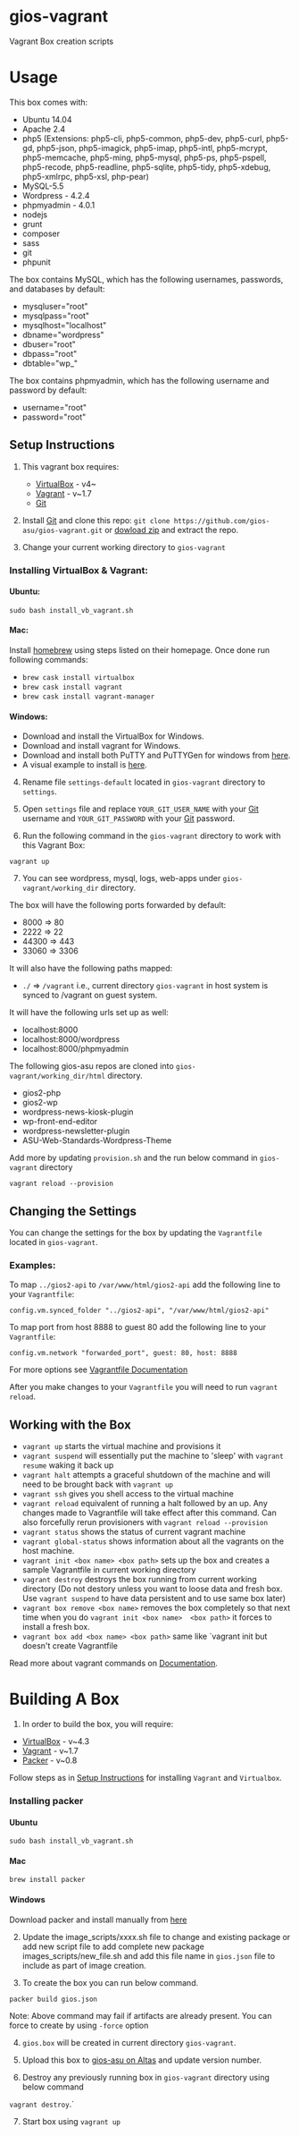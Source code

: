 # gios-vagrant
Vagrant Box creation scripts

# Usage

This box comes with:

* Ubuntu 14.04
* Apache 2.4
* php5 (Extensions: php5-cli, php5-common, php5-dev, php5-curl, php5-gd, php5-json, php5-imagick, php5-imap, php5-intl, php5-mcrypt, php5-memcache, php5-ming, php5-mysql, php5-ps, php5-pspell, php5-recode, php5-readline, php5-sqlite, php5-tidy, php5-xdebug, php5-xmlrpc, php5-xsl, php-pear)
* MySQL-5.5
* Wordpress - 4.2.4
* phpmyadmin - 4.0.1
* nodejs
* grunt
* composer
* sass
* git
* phpunit

The box contains MySQL, which has the following usernames, passwords, and databases by default:

* mysqluser="root"
* mysqlpass="root"
* mysqlhost="localhost"
* dbname="wordpress"
* dbuser="root"
* dbpass="root"
* dbtable="wp_"

The box contains phpmyadmin, which has the following username and password by default:
   * username="root"
   * password="root"

## Setup Instructions

1. This vagrant box requires:
    * [VirtualBox](https://www.virtualbox.org/wiki/Downloads) - v4~
    * [Vagrant](http://www.vagrantup.com/downloads.html) - v~1.7
    * [Git](https://desktop.github.com/)
  
2. Install [Git](https://desktop.github.com/) and clone this repo: 
 `git clone https://github.com/gios-asu/gios-vagrant.git`
  or [dowload zip](https://github.com/gios-asu/gios-vagrant/archive/master.zip) and extract the repo.

3. Change your current working directory to `gios-vagrant`
  
 ### Installing VirtualBox & Vagrant:
 #### Ubuntu:
  `sudo bash install_vb_vagrant.sh`
  
 #### Mac: 
  Install [homebrew](http://brew.sh/) using steps listed on their homepage. Once done run following commands:
  * `brew cask install virtualbox`
  * `brew cask install vagrant`
  * `brew cask install vagrant-manager`
  
 #### Windows:
  * Download and install the VirtualBox for Windows.
  * Download and install vagrant for Windows.
  * Download and install both PuTTY and PuTTYGen for windows from [here](http://www.chiark.greenend.org.uk/~sgtatham/putty/download.html).
  * A visual example to install is [here](http://aryannava.com/2014/04/05/installing-vagrant-on-windows-7-and-8/).

4. Rename file `settings-default` located in `gios-vagrant` directory to `settings`.

5. Open `settings` file and replace `YOUR_GIT_USER_NAME` with your [Git](https://desktop.github.com/) username and `YOUR_GIT_PASSWORD` with your [Git](https://desktop.github.com/) password.

6. Run the following command in the `gios-vagrant` directory to work with this Vagrant Box:

  `vagrant up`

7. You can see wordpress, mysql, logs, web-apps under `gios-vagrant/working_dir` directory.

The box will have the following ports forwarded by default:

* 8000 => 80
* 2222 => 22
* 44300 => 443
* 33060 => 3306

It will also have the following paths mapped:

* `./` => `/vagrant` i.e., current directory `gios-vagrant` in host system is synced to /vagrant on guest system.

It will have the following urls set up as well:

* localhost:8000
* localhost:8000/wordpress
* localhost:8000/phpmyadmin

The following gios-asu repos are cloned into `gios-vagrant/working_dir/html` directory. 
* gios2-php
* gios2-wp
* wordpress-news-kiosk-plugin
* wp-front-end-editor
* wordpress-newsletter-plugin
* ASU-Web-Standards-Wordpress-Theme

Add more by updating `provision.sh` and the run below command in `gios-vagrant` directory

`vagrant reload --provision`

## Changing the Settings

You can change the settings for the box by updating the `Vagrantfile` located in `gios-vagrant`.

### Examples:

To map `../gios2-api` to `/var/www/html/gios2-api` add the following line to your `Vagrantfile`:

  `config.vm.synced_folder "../gios2-api", "/var/www/html/gios2-api"`

To map port from host 8888 to guest 80 add the following line to your `Vagrantfile`:

 `config.vm.network "forwarded_port", guest: 80, host: 8888`

For more options see [Vagrantfile Documentation](http://docs.vagrantup.com/v2/vagrantfile/index.html)

After you make changes to your `Vagrantfile` you will need to run `vagrant reload`.

## Working with the Box

* `vagrant up` starts the virtual machine and provisions it
* `vagrant suspend` will essentially put the machine to 'sleep' with `vagrant resume` waking it back up
* `vagrant halt` attempts a graceful shutdown of the machine and will need to be brought back with `vagrant up`
* `vagrant ssh` gives you shell access to the virtual machine
* `vagrant reload` equivalent of running a halt followed by an up. Any changes made to Vagrantfile will take effect after this command. Can also forcefully rerun provisioners with `vagrant reload --provision`
* `vagrant status` shows the status of current vagrant machine
* `vagrant global-status` shows information about all the vagrants on the host machine.
* `vagrant init <box name> <box path>` sets up the box and creates a sample Vagrantfile in current working directory
* `vagrant destroy` destroys the box running from current working directory (Do not destory unless you want to loose data and fresh box. Use `vagrant suspend` to have data persistent and to use same box later)
* `vagrant box remove <box name>` removes the box completely so that next time when you do `vagrant init <box name>  <box path>` it forces to install a fresh box.
* `vagrant box add <box name> <box path>` same like `vagrant init <box name> <box path> but doesn't create Vagrantfile

Read more about vagrant commands on [Documentation](http://docs.vagrantup.com/v2/).

# Building A Box

1. In order to build the box, you will require:
  - [VirtualBox](https://www.virtualbox.org/wiki/Downloads) - v~4.3
  - [Vagrant](http://www.vagrantup.com/downloads.html) - v~1.7
  - [Packer](http://www.packer.io/downloads.html) - v~0.8

  Follow steps as in [Setup Instructions](#setup-instructions) for installing `Vagrant` and `Virtualbox`.
  
  ### Installing packer
  #### Ubuntu
  
  `sudo bash install_vb_vagrant.sh`
  
 #### Mac

  `brew install packer`
  
 #### Windows
 
  Download packer and install manually from [here](http://www.packer.io/downloads.html)
  
2. Update the image\_scripts/xxxx.sh file to change and existing package or add new script file to add complete new package images\_scripts/new_file.sh and add this file name in `gios.json` file to include as part of image creation.

3. To create the box you can run below command.

  `packer build gios.json`

  Note: Above command may fail if artifacts are already present. You can force to create by using `-force` option

4. `gios.box` will be created in current directory `gios-vagrant`.

5. Upload this box to [gios-asu on Altas](https://atlas.hashicorp.com/gios-asu/boxes/gios) and update version number. 

6. Destroy any previously running box in `gios-vagrant` directory using below command
  
  `vagrant destroy`.`

7. Start box using `vagrant up`
